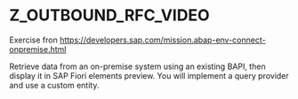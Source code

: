 # Z_OUTBOUND_RFC_VIDEO

Exercise fron https://developers.sap.com/mission.abap-env-connect-onpremise.html

Retrieve data from an on-premise system using an existing BAPI, then display it in SAP Fiori elements preview. You will implement a query provider and use a custom entity.



